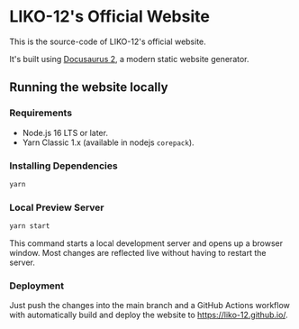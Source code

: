 
# LIKO-12's Official Website

This is the source-code of LIKO-12's official website.

It's built using [Docusaurus 2](https://docusaurus.io/), a modern static website generator.

## Running the website locally

### Requirements

- Node.js 16 LTS or later.
- Yarn Classic 1.x (available in nodejs `corepack`).

### Installing Dependencies

```sh
yarn
```

### Local Preview Server

```sh
yarn start
```

This command starts a local development server and opens up a browser window. Most changes are reflected live without having to restart the server.

### Deployment

Just push the changes into the main branch and a GitHub Actions workflow with automatically build and deploy the website to https://liko-12.github.io/.
